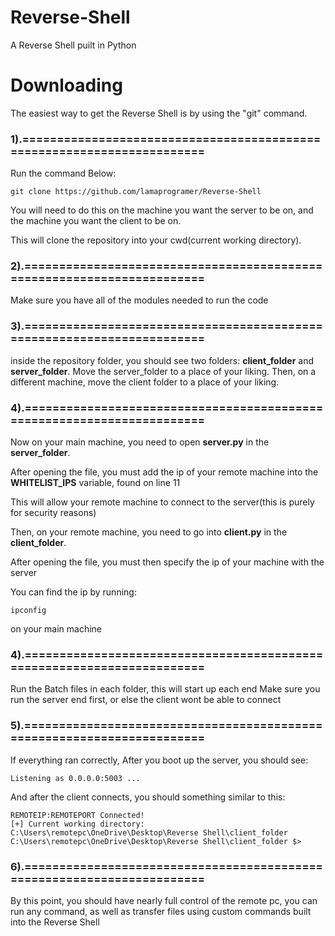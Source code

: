 # Reverse-Shell
A Reverse Shell puilt in Python

# Downloading

The easiest way to get the Reverse Shell is by using the "git" command.

### 1).=======================================================================
Run the command Below:
```
git clone https://github.com/lamaprogramer/Reverse-Shell
```
You will need to do this on the machine you want the server to be on, and the machine you want the client to be on.

This will clone the repository into your cwd(current working directory).

### 2).=======================================================================
Make sure you have all of the modules needed to run the code

### 3).=======================================================================
inside the repository folder, you should see two folders: **client_folder** and **server_folder**.
Move the server_folder to a place of your liking.
Then, on a different machine, move the client folder to a place of your liking.

### 4).=======================================================================
Now on your main machine, you need to open **server.py** in the **server_folder**.

After opening the file, you must add the ip of your remote machine into the **WHITELIST_IPS** variable, found on line 11

This will allow your remote machine to connect to the server(this is purely for security reasons)



Then, on your remote machine, you need to go into **client.py** in the **client_folder**.

After opening the file, you must then specify the ip of your machine with the server

You can find the ip by running:
```
ipconfig
```
on your main machine

### 4).=======================================================================
Run the Batch files in each folder, this will start up each end
Make sure you run the server end first, or else the client wont be able to connect

### 5).=======================================================================
If everything ran correctly, After you boot up the server, you should see:
```
Listening as 0.0.0.0:5003 ...
```
And after the client connects, you should something similar to this:
```
REMOTEIP:REMOTEPORT Connected!
[+] Current working directory: C:\Users\remotepc\OneDrive\Desktop\Reverse Shell\client_folder
C:\Users\remotepc\OneDrive\Desktop\Reverse Shell\client_folder $>
```

### 6).=======================================================================
By this point, you should have nearly full control of the remote pc, you can run any command, as well as transfer files using custom commands built into the Reverse Shell
